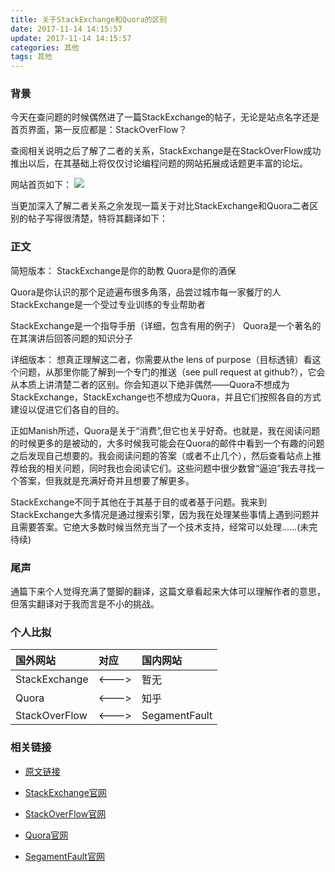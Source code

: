 ```yaml
---
title: 关于StackExchange和Quora的区别
date: 2017-11-14 14:15:57
update: 2017-11-14 14:15:57
categories: 其他
tags: 其他
---
```


### 背景

今天在查问题的时候偶然进了一篇StackExchange的帖子，无论是站点名字还是首页界面，第一反应都是：StackOverFlow？

查阅相关说明之后了解了二者的关系，StackExchange是在StackOverFlow成功推出以后，在其基础上将仅仅讨论编程问题的网站拓展成话题更丰富的论坛。

<!--more-->

网站首页如下：
![](http://trigolds.com/stackexchange0.png)

当更加深入了解二者关系之余发现一篇关于对比StackExchange和Quora二者区别的帖子写得很清楚，特将其翻译如下：

### 正文

简短版本：
StackExchange是你的助教
Quora是你的酒保

Quora是你认识的那个足迹遍布很多角落，品尝过城市每一家餐厅的人
StackExchange是一个受过专业训练的专业帮助者

StackExchange是一个指导手册（详细，包含有用的例子）
Quora是一个著名的在其演讲后回答问题的知识分子

详细版本：
想真正理解这二者，你需要从the lens of purpose（目标透镜）看这个问题，从那里你能了解到一个专门的推送（see pull request at github?），它会从本质上讲清楚二者的区别。你会知道以下绝非偶然——Quora不想成为StackExchange，StackExchange也不想成为Quora，并且它们按照各自的方式建设以促进它们各自的目的。

正如Manish所述，Quora是关于“消费”,但它也关乎好奇。也就是，我在阅读问题的时候更多的是被动的，大多时候我可能会在Quora的邮件中看到一个有趣的问题之后发现自己想要的。我会阅读问题的答案（或者不止几个），然后查看站点上推荐给我的相关问题，同时我也会阅读它们。这些问题中很少数曾“逼迫”我去寻找一个答案，但我就是充满好奇并且想要了解更多。

StackExchange不同于其他在于其基于目的或者基于问题。我来到StackExchange大多情况是通过搜索引擎，因为我在处理某些事情上遇到问题并且需要答案。它绝大多数时候当然充当了一个技术支持，经常可以处理……(未完待续)

### 尾声

通篇下来个人觉得充满了蹩脚的翻译，这篇文章看起来大体可以理解作者的意思，但落实翻译对于我而言是不小的挑战。

### 个人比拟

| 国外网站 | 对应 | 国内网站 |
| :------- | :--- | :------ |
| StackExchange | <---> | 暂无 |
| Quora | <---> | 知乎 |
| StackOverFlow | <---> | SegamentFault |

### 相关链接

- <a href="https://www.quora.com/What-is-the-difference-between-Quora-and-Stack-Exchange/answer/Harry-Simperingham">原文链接</a>

- <a href="">StackExchange官网</a>

- <a href="">StackOverFlow官网</a>

- <a href="">Quora官网</a>

- <a href="">SegamentFault官网</a>
